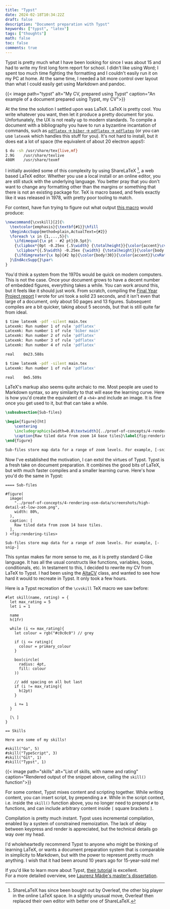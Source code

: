 ```yaml
---
title: "Typst"
date: 2024-02-18T10:34:22Z
draft: false
description: "Document preparation with Typst"
keywords: ["typst", "latex"]
tags: ["thoughts"]
math: false
toc: false
comments: true
---
```


Typst is pretty much what I have been looking for since I was about 15 and had to write my first long form report for school. I didn't like using Word; I spent too much time fighting the formatting and I couldn't easily run it on my PC at home. At the same time, I needed a bit more control over layout than what I could easily get using Markdown and pandoc.

{{< image path="typst" alt="My CV, prepared using Typst" caption="An example of a document prepared using Typst, my CV">}}

At the time the solution I settled upon was LaTeX. LaTeX is pretty cool. You write whatever you want, then let it produce a pretty document for you. Unfortunately, the UX is not really up to modern standards. To compile a document with a bibliography you have to run a byzantine incantation of commands, such as [`pdflatex` -> `biber` -> `pdflatex` -> `pdflatex`](https://tex.stackexchange.com/a/204298) (or you can use `latexmk` which handles this stuff for you). It's not hard to install, but it does eat a lot of space (the equivalent of about 20 electron apps!):

```bash
$ du -sh /usr/share/tex{live,mf}
2.9G	/usr/share/texlive
408M	/usr/share/texmf
```
I initially avoided some of this complexity by using ShareLaTeX [^1], a web based LaTeX editor. Whether you use a local install or an online editor, you are still stuck with the underlying language. You better pray that you don't want to change any formatting other than the margins or something that there is not an existing package for. TeX is macro based, and feels exactly like it was released in 1978, with pretty poor tooling to match.

[^1]: ShareLaTeX has since been bought out by Overleaf, the other big player in the online LaTeX space. In a slightly unusual move, Overleaf then replaced their own editor with better one of ShareLaTeX.

For context, have fun trying to figure out what output [this macro](https://github.com/liantze/AltaCV/blob/74bc05df383c08ceacfcc6d438c1aa2b207cd1dc/altacv.cls#L328-L337) would produce:

```latex
\newcommand{\cvskill}[2]{%
  \textcolor{emphasis}{\textbf{#1}}\hfill
  \BeginAccSupp{method=plain,ActualText={#2}}
  \foreach \x in {1,...,5}{%
    \ifdimequal{\x pt - #2 pt}{0.5pt}%
    {\clipbox*{0pt -0.25ex {.5\width} {\totalheight}}{\color{accent}\cvRatingMarker}%
     \clipbox*{{.5\width} -0.25ex {\width} {\totalheight}}{\color{body!30}\cvRatingMarker}}
    {\ifdimgreater{\x bp}{#2 bp}{\color{body!30}}{\color{accent}}\cvRatingMarker}%
  }\EndAccSupp{}\par%
}
```

You'd think a system from the 1970s would be quick on modern computers. This is not the case. Once your document grows to have a decent number of embedded figures, everything takes a while. You can work around this, but it feels like it should just work. From scratch, compiling the [Final Year Project report](https://github.com/GeorgeHoneywood/final-year-project/files/11584765/george-honeywood-final-report.pdf) I wrote for uni took a solid 23 seconds, and it isn't even that large of a document, only about 50 pages and 13 figures. Subsequent compiles are a bit quicker, taking about 5 seconds, but that is still quite far from ideal.

```bash 
$ time latexmk -pdf -silent main.tex 
Latexmk: Run number 1 of rule 'pdflatex'
Latexmk: Run number 1 of rule 'biber main'
Latexmk: Run number 2 of rule 'pdflatex'
Latexmk: Run number 3 of rule 'pdflatex'
Latexmk: Run number 4 of rule 'pdflatex'

real    0m23.588s

$ time latexmk -pdf -silent main.tex
Latexmk: Run number 1 of rule 'pdflatex'

real    0m5.509s
```

LaTeX's markup also seems quite archaic to me. Most people are used to Markdown syntax, so any similarity to that will ease the learning curve. Here is how you'd create the equivalent of a `<h4>` and include an image. It is fine once you get used to it, but that can take a while.

```latex
\subsubsection{Sub-files}

\begin{figure}[ht]
    \centering
    \includegraphics[width=0.8\textwidth]{../proof-of-concepts/4-rendering-osm-data/screenshots/high-detail-at-low-zoom.png}
    \caption{Raw tiled data from zoom 14 base tiles}\label{fig:rendering-tiles}
\end{figure}

Sub-files store map data for a range of zoom levels. For example, [-snip-]
```

Now I've established the motivation, I can extol the virtues of Typst. Typst is a fresh take on document preparation. It combines the good bits of LaTeX, but with much faster compiles and a smaller learning curve. Here's how you'd do the same in Typst:

```plain
==== Sub-files

#figure(
  image(
    "../proof-of-concepts/4-rendering-osm-data/screenshots/high-detail-at-low-zoom.png",
    width: 80%,
  ),
  caption: [
    Raw tiled data from zoom 14 base tiles.
  ],
) <fig:rendering-tiles>

Sub-files store map data for a range of zoom levels. For example, [-snip-]
```

This syntax makes far more sense to me, as it is pretty standard C-like language. It has all the usual constructs like functions, variables, loops, conditionals, etc. In testament to this, I decided to rewrite my CV from LaTeX to Typst. I had been using the [AltaCV](https://github.com/liantze/AltaCV) class, and wanted to see how hard it would to recreate in Typst. It only took a few hours.

Here is a Typst recreation of the `\cvskill` TeX macro we saw before:

```plain
#let skill(name, rating) = {
  let max_rating = 5
  let i = 1

  name
  h(1fr)

  while (i <= max_rating){
    let colour = rgb("#c0c0c0") // grey

    if (i <= rating){
      colour = primary_colour
    }

    box(circle(
      radius: 4pt,
      fill: colour
    ))

    // add spacing on all but last
    if (i != max_rating){
      h(2pt)
    }

    i += 1
  }
  
  [\ ]
}

== Skills

Here are some of my skills!

#skill("Go", 5)
#skill("TypeScript", 3)
#skill("Git", 1)
#skill("Typst", 1)
```

{{< image path="skills" alt="List of skills, with name and rating" caption="Rendered output of the snippet above, calling the `skill()` function">}}

For some context, Typst mixes content and scripting together. While writing content, you can insert script, by prepending a `#`. While in the script context, i.e. inside the `skill()` function above, you no longer need to prepend `#` to functions, and can include arbitrary content inside `[` square brackets `]`.

Compilation is pretty much instant. Typst uses incremental compilation, enabled by a system of constrained memoization. The lack of delay between keypress and render is appreciated, but the technical details go way over my head.

I'd wholeheartedly recommend Typst to anyone who might be thinking of learning LaTeX, or wants a document preparation system that is comparable in simplicity to Markdown, but with the power to represent pretty much anything. I wish that it had been around 10 years ago for 15-year-sold me!

If you'd like to learn more about Typst, [their tutorial](https://typst.app/docs/tutorial/) is excellent.  
For a more detailed overview, see [Laurenz Mädje's master's dissertation](https://laurmaedje.github.io/programmable-markup-language-for-typesetting.pdf).
